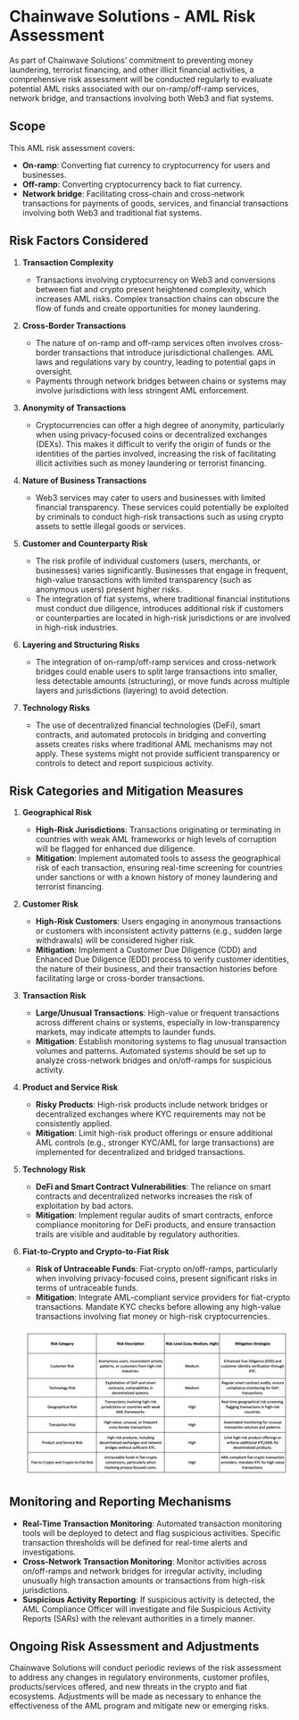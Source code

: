 
# Chainwave Solutions - AML Risk Assessment

As part of Chainwave Solutions’ commitment to preventing money laundering, terrorist financing, and other illicit financial activities, a comprehensive risk assessment will be conducted regularly to evaluate potential AML risks associated with our on-ramp/off-ramp services, network bridge, and transactions involving both Web3 and fiat systems.

## Scope
This  AML risk assessment covers:

- **On-ramp**: Converting fiat currency to cryptocurrency for users and businesses.
- **Off-ramp**: Converting cryptocurrency back to fiat currency.
- **Network bridge**: Facilitating cross-chain and cross-network transactions for payments of goods, services, and financial transactions involving both Web3 and traditional fiat systems.

## Risk Factors Considered

1. **Transaction Complexity**  
   - Transactions involving cryptocurrency on Web3 and conversions between fiat and crypto present heightened complexity, which increases AML risks. Complex transaction chains can obscure the flow of funds and create opportunities for money laundering.

2. **Cross-Border Transactions**  
   - The nature of on-ramp and off-ramp services often involves cross-border transactions that introduce jurisdictional challenges. AML laws and regulations vary by country, leading to potential gaps in oversight.
   - Payments through network bridges between chains or systems may involve jurisdictions with less stringent AML enforcement.

3. **Anonymity of Transactions**  
   - Cryptocurrencies can offer a high degree of anonymity, particularly when using privacy-focused coins or decentralized exchanges (DEXs). This makes it difficult to verify the origin of funds or the identities of the parties involved, increasing the risk of facilitating illicit activities such as money laundering or terrorist financing.

4. **Nature of Business Transactions**  
   - Web3 services may cater to users and businesses with limited financial transparency. These services could potentially be exploited by criminals to conduct high-risk transactions such as using crypto assets to settle illegal goods or services.

5. **Customer and Counterparty Risk**  
   - The risk profile of individual customers (users, merchants, or businesses) varies significantly. Businesses that engage in frequent, high-value transactions with limited transparency (such as anonymous users) present higher risks.
   - The integration of fiat systems, where traditional financial institutions must conduct due diligence, introduces additional risk if customers or counterparties are located in high-risk jurisdictions or are involved in high-risk industries.

6. **Layering and Structuring Risks**  
   - The integration of on-ramp/off-ramp services and cross-network bridges could enable users to split large transactions into smaller, less detectable amounts (structuring), or move funds across multiple layers and jurisdictions (layering) to avoid detection.

7. **Technology Risks**  
   - The use of decentralized financial technologies (DeFi), smart contracts, and automated protocols in bridging and converting assets creates risks where traditional AML mechanisms may not apply. These systems might not provide sufficient transparency or controls to detect and report suspicious activity.

## Risk Categories and Mitigation Measures

1. **Geographical Risk**  
   - **High-Risk Jurisdictions**: Transactions originating or terminating in countries with weak AML frameworks or high levels of corruption will be flagged for enhanced due diligence.  
   - **Mitigation**: Implement automated tools to assess the geographical risk of each transaction, ensuring real-time screening for countries under sanctions or with a known history of money laundering and terrorist financing.

2. **Customer Risk**  
   - **High-Risk Customers**: Users engaging in anonymous transactions or customers with inconsistent activity patterns (e.g., sudden large withdrawals) will be considered higher risk.  
   - **Mitigation**: Implement a Customer Due Diligence (CDD) and Enhanced Due Diligence (EDD) process to verify customer identities, the nature of their business, and their transaction histories before facilitating large or cross-border transactions.

3. **Transaction Risk**  
   - **Large/Unusual Transactions**: High-value or frequent transactions across different chains or systems, especially in low-transparency markets, may indicate attempts to launder funds.  
   - **Mitigation**: Establish monitoring systems to flag unusual transaction volumes and patterns. Automated systems should be set up to analyze cross-network bridges and on/off-ramps for suspicious activity.

4. **Product and Service Risk**  
   - **Risky Products**: High-risk products include network bridges or decentralized exchanges where KYC requirements may not be consistently applied.  
   - **Mitigation**: Limit high-risk product offerings or ensure additional AML controls (e.g., stronger KYC/AML for large transactions) are implemented for decentralized and bridged transactions.

5. **Technology Risk**  
   - **DeFi and Smart Contract Vulnerabilities**: The reliance on smart contracts and decentralized networks increases the risk of exploitation by bad actors.  
   - **Mitigation**: Implement regular audits of smart contracts, enforce compliance monitoring for DeFi products, and ensure transaction trails are visible and auditable by regulatory authorities.

6. **Fiat-to-Crypto and Crypto-to-Fiat Risk**  
   - **Risk of Untraceable Funds**: Fiat-crypto on/off-ramps, particularly when involving privacy-focused coins, present significant risks in terms of untraceable funds.  
   - **Mitigation**: Integrate AML-compliant service providers for fiat-crypto transactions. Mandate KYC checks before allowing any high-value transactions involving fiat money or high-risk cryptocurrencies.


   ![Chainwave Solutions Risk Matrix AML](https://raw.githubusercontent.com/ChainwaveSolutions/ProjectDetails/main/Regulations/risk%20matrix.png)

## Monitoring and Reporting Mechanisms

- **Real-Time Transaction Monitoring**: Automated transaction monitoring tools will be deployed to detect and flag suspicious activities. Specific transaction thresholds will be defined for real-time alerts and investigations.
- **Cross-Network Transaction Monitoring**: Monitor activities across on/off-ramps and network bridges for irregular activity, including unusually high transaction amounts or transactions from high-risk jurisdictions.
- **Suspicious Activity Reporting**: If suspicious activity is detected, the AML Compliance Officer will investigate and file Suspicious Activity Reports (SARs) with the relevant authorities in a timely manner.

## Ongoing Risk Assessment and Adjustments

Chainwave Solutions will conduct periodic reviews of the risk assessment to address any changes in regulatory environments, customer profiles, products/services offered, and new threats in the crypto and fiat ecosystems. Adjustments will be made as necessary to enhance the effectiveness of the AML program and mitigate new or emerging risks.
